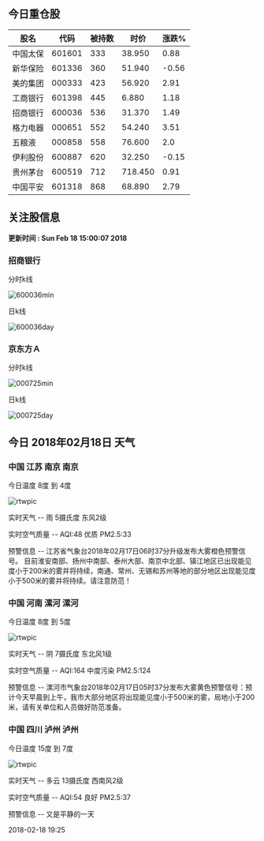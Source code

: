 
## 今日重仓股 

|股名|代码|被持数|时价|涨跌%|
|---|---|---|---|---|
|中国太保|601601|333|38.950|0.88|
|新华保险|601336|360|51.940|-0.56|
|美的集团|000333|423|56.920|2.91|
|工商银行|601398|445|6.880|1.18|
|招商银行|600036|536|31.370|1.49|
|格力电器|000651|552|54.240|3.51|
|五粮液|000858|558|76.600|2.0|
|伊利股份|600887|620|32.250|-0.15|
|贵州茅台|600519|712|718.450|0.91|
|中国平安|601318|868|68.890|2.79|

## 关注股信息
**更新时间 : Sun Feb 18 15:00:07 2018**
### 招商银行 
分时k线

![600036min](http://image.sinajs.cn/newchart/min/n/sh600036.gif)

日k线

![600036day](http://image.sinajs.cn/newchart/daily/n/sh600036.gif)

### 京东方Ａ 
分时k线

![000725min](http://image.sinajs.cn/newchart/min/n/sz000725.gif)

日k线

![000725day](http://image.sinajs.cn/newchart/daily/n/sz000725.gif)
## 今日 2018年02月18日 天气
### 中国 江苏 南京 南京

今日温度 8度 到 4度

![rtwpic](http://app1.showapi.com/weather/icon/night/301.png)

实时天气 -- 雨 5摄氏度 东风2级

实时空气质量 -- AQI:48 优质 PM2.5:33

预警信息 -- 江苏省气象台2018年02月17日06时37分升级发布大雾橙色预警信号。
    目前淮安南部、扬州中南部、泰州大部、南京中北部、镇江地区已出现能见度小于200米的雾并将持续，南通、常州、无锡和苏州等地的部分地区出现能见度小于500米的雾并将持续。请注意防范！
    
### 中国 河南 漯河 漯河

今日温度 8度 到 5度

![rtwpic](http://app1.showapi.com/weather/icon/night/02.png)

实时天气 -- 阴 7摄氏度 东北风1级

实时空气质量 -- AQI:164 中度污染 PM2.5:124

预警信息 -- 漯河市气象台2018年02月17日05时37分发布大雾黄色预警信号：预计今天早晨到上午，我市大部分地区将出现能见度小于500米的雾，局地小于200米，请有关单位和人员做好防范准备。
    
### 中国 四川 泸州 泸州

今日温度 15度 到 7度

![rtwpic](http://app1.showapi.com/weather/icon/day/01.png)

实时天气 -- 多云 13摄氏度 西南风2级

实时空气质量 -- AQI:54 良好 PM2.5:37

预警信息 -- 又是平静的一天
    
2018-02-18 19:25
